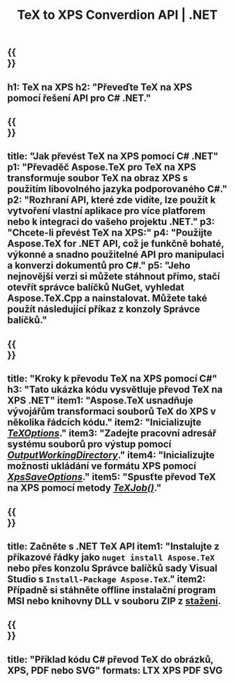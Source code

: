 ﻿---
translation: true
template: /_templates/_conversion-child-net.md
title: TeX to XPS Converdion API | .NET
description: Funkce konverze TeX na XPS. Integrujte tuto místní knihovnu .NET do svého projektu nebo použijte aplikace pro různé platformy k převodu TeX na XPS.
keywords: tex to xps api net, tex2xps integrovat c#
url: /net/conversion/tex-to-xps/
family: tex
platformtag: net
feature: conversion
informat: TEX
outformat: XPS
otherformats: BMP PNG JPEG TIFF SVG PDF
---


{{<section banner>}}
---
h1: TeX na XPS
h2: "Převeďte TeX na XPS pomocí řešení API pro C# .NET."
---

{{<section overview>}}
---
title: "Jak převést TeX na XPS pomocí C# .NET"
p1: "Převaděč Aspose.TeX pro TeX na XPS transformuje soubor TeX na obraz XPS s použitím libovolného jazyka podporovaného C#."
p2: "Rozhraní API, které zde vidíte, lze použít k vytvoření vlastní aplikace pro více platforem nebo k integraci do vašeho projektu .NET."
p3: "Chcete-li převést TeX na XPS:"
p4: "Použijte Aspose.TeX for .NET API, což je funkčně bohaté, výkonné a snadno použitelné API pro manipulaci a konverzi dokumentů pro C#."
p5: "Jeho nejnovější verzi si můžete stáhnout přímo, stačí otevřít správce balíčků NuGet, vyhledat Aspose.TeX.Cpp a nainstalovat. Můžete také použít následující příkaz z konzoly Správce balíčků."
---

{{<section feature1>}}
---
title: "Kroky k převodu TeX na XPS pomocí C#"
h3: "Tato ukázka kódu vysvětluje převod TeX na XPS .NET"
item1: "Aspose.TeX usnadňuje vývojářům transformaci souborů TeX do XPS v několika řádcích kódu."
item2: "Inicializujte [*TeXOptions*](https://reference.aspose.com/tex/net/aspose.tex/texoptions/)."
item3: "Zadejte pracovní adresář systému souborů pro výstup pomocí [*OutputWorkingDirectory*](https://reference.aspose.com/tex/net/aspose.tex/texoptions/outputworkingdirectory/)."
item4: "Inicializujte možnosti ukládání ve formátu XPS pomocí [*XpsSaveOptions*](https://reference.aspose.com/tex/net/aspose.tex.presentation.image/xpssaveoptions/)."
item5: "Spusťte převod TeX na XPS pomocí metody [*TeXJob()*](https://reference.aspose.com/tex/net/aspose.tex/texjob/)."
---

{{<section feature2>}}
---
title: Začněte s .NET TeX API
item1: "Instalujte z příkazové řádky jako ```nuget install Aspose.TeX``` nebo přes konzolu Správce balíčků sady Visual Studio s ```Install-Package Aspose.TeX```."
item2: Případně si stáhněte offline instalační program MSI nebo knihovny DLL v souboru ZIP z [stažení](https://downloads.aspose.com/tex/net).
---

{{<section widget>}}
---
title: "Příklad kódu C# převod TeX do obrázků, XPS, PDF nebo SVG"
formats: LTX XPS PDF SVG
---